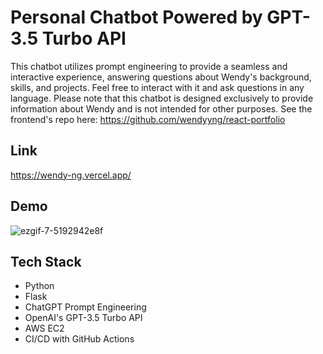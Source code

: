 # Personal Chatbot Powered by GPT-3.5 Turbo API

This chatbot utilizes prompt engineering to provide a seamless and interactive experience, answering questions about Wendy's background, skills, and projects.
Feel free to interact with it and ask questions in any language. Please note that this chatbot is designed exclusively to provide information about Wendy and is not intended for other purposes.
See the frontend's repo here: https://github.com/wendyyng/react-portfolio

## Link
https://wendy-ng.vercel.app/

## Demo
![ezgif-7-5192942e8f](https://github.com/user-attachments/assets/85710b32-a7b3-431c-815c-18605a662d1a)

## Tech Stack

- Python
- Flask
- ChatGPT Prompt Engineering
- OpenAI's GPT-3.5 Turbo API
- AWS EC2
- CI/CD with GitHub Actions
